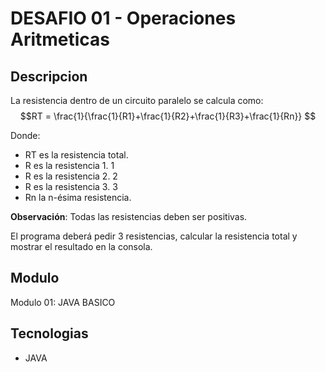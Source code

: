 # DESAFIO 01 - Operaciones Aritmeticas

## Descripcion
La resistencia dentro de un circuito paralelo se calcula como:
$$RT = \frac{1}{\frac{1}{R1}+\frac{1}{R2}+\frac{1}{R3}+\frac{1}{Rn}} $$

Donde:
- RT es la resistencia total.
- R es la resistencia 1. 1
- R es la resistencia 2. 2
- R es la resistencia 3. 3
- Rn la n-ésima resistencia.

**Observación**: Todas las resistencias deben ser positivas.

El programa deberá pedir 3 resistencias, calcular la resistencia total y mostrar el resultado en la consola.
## Modulo
Modulo 01: JAVA BASICO

## Tecnologias
- JAVA
